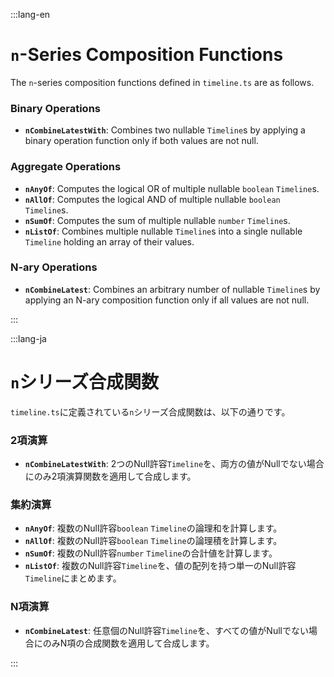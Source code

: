 :::lang-en

# `n`-Series Composition Functions

The `n`-series composition functions defined in `timeline.ts` are as follows.

### Binary Operations

- **`nCombineLatestWith`**: Combines two nullable `Timeline`s by applying a binary operation function only if both values are not null.

### Aggregate Operations

- **`nAnyOf`**: Computes the logical OR of multiple nullable `boolean` `Timeline`s.
- **`nAllOf`**: Computes the logical AND of multiple nullable `boolean` `Timeline`s.
- **`nSumOf`**: Computes the sum of multiple nullable `number` `Timeline`s.
- **`nListOf`**: Combines multiple nullable `Timeline`s into a single nullable `Timeline` holding an array of their values.

### N-ary Operations

- **`nCombineLatest`**: Combines an arbitrary number of nullable `Timeline`s by applying an N-ary composition function only if all values are not null.

:::

:::lang-ja

# `n`シリーズ合成関数

`timeline.ts`に定義されている`n`シリーズ合成関数は、以下の通りです。

### 2項演算

- **`nCombineLatestWith`**: 2つのNull許容`Timeline`を、両方の値がNullでない場合にのみ2項演算関数を適用して合成します。

### 集約演算

- **`nAnyOf`**: 複数のNull許容`boolean` `Timeline`の論理和を計算します。
- **`nAllOf`**: 複数のNull許容`boolean` `Timeline`の論理積を計算します。
- **`nSumOf`**: 複数のNull許容`number` `Timeline`の合計値を計算します。
- **`nListOf`**: 複数のNull許容`Timeline`を、値の配列を持つ単一のNull許容`Timeline`にまとめます。

### N項演算

- **`nCombineLatest`**: 任意個のNull許容`Timeline`を、すべての値がNullでない場合にのみN項の合成関数を適用して合成します。

:::